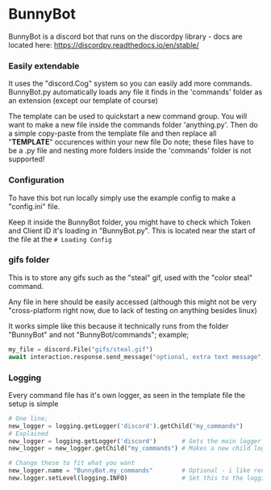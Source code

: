 # BunnyBot
BunnyBot is a discord bot that runs on the discordpy library - docs are located here: https://discordpy.readthedocs.io/en/stable/


### Easily extendable
It uses the "discord.Cog" system so you can easily add more commands.
BunnyBot.py automatically loads any file it finds in the 'commands' folder as an extension (except our template of course)

The template can be used to quickstart a new command group.
You will want to make a new file inside the commands folder 'anything.py'.
Then do a simple copy-paste from the template file and then replace all "__TEMPLATE__" occurences within your new file
Do note; these files have to be a .py file and nesting more folders inside the 'commands' folder is not supported!


### Configuration
To have this bot run locally simply use the example config to make a "config.ini" file.

Keep it inside the BunnyBot folder, you might have to check which Token and Client ID it's loading in "BunnyBot.py".
This is located near the start of the file at the `# Loading Config`


### gifs folder
This is to store any gifs such as the "steal" gif, used with the "color steal" command.

Any file in here should be easily accessed (although this might not be very "cross-platform right now, due to lack of testing on anything besides linux)

It works simple like this because it technically runs from the folder "BunnyBot" and not "BunnyBot/commands";
example;
```python
my_file = discord.File("gifs/steal.gif")
await interaction.response.send_message("optional, extra text message", file=my_file)
```


### Logging
Every command file has it's own logger, as seen in the template file
the setup is simple
```python
# One line;
new_logger = logging.getLogger('discord').getChild("my_commands")
# Explained
new_logger = logging.getLogger('discord')       # Gets the main logger - if we simply used our own the output does not seem to work
new_logger = new_logger.getChild("my_commands") # Makes a new child logger if it does not exist yet

# Change these to fit what you want
new_logger.name = "BunnyBot.my_commands"        # Optional - i like renaming it so it looks cleaner for me on the output
new.logger.setLevel(logging.INFO)               # Set this to the logging level you want to run the bot at
```
